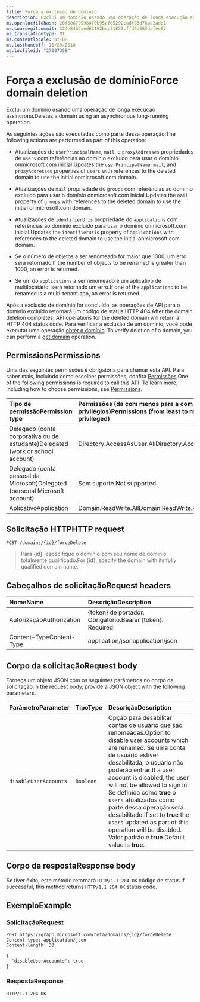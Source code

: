 ```yaml
---
title: Força a exclusão de domínio
description: Exclui um domínio usando uma operação de longa execução assíncrona.
ms.openlocfilehash: 20f00679998070b95af65292cadf83d76aa2add1
ms.sourcegitcommit: 334e84b4aed63162bcc31831cffd6d363dafee02
ms.translationtype: MT
ms.contentlocale: pt-BR
ms.lasthandoff: 11/29/2018
ms.locfileid: "27007358"
---
```

# <a name="force-domain-deletion"></a><span data-ttu-id="3922e-103">Força a exclusão de domínio</span><span class="sxs-lookup"><span data-stu-id="3922e-103">Force domain deletion</span></span>

<span data-ttu-id="3922e-104">Exclui um domínio usando uma operação de longa execução assíncrona.</span><span class="sxs-lookup"><span data-stu-id="3922e-104">Deletes a domain using an asynchronous long-running operation.</span></span>

<span data-ttu-id="3922e-105">As seguintes ações são executadas como parte dessa operação:</span><span class="sxs-lookup"><span data-stu-id="3922e-105">The following actions are performed as part of this operation:</span></span>

* <span data-ttu-id="3922e-106">Atualizações de `userPrincipalName`, `mail`, e `proxyAddresses` propriedades de `users` com referências ao domínio excluído para usar o domínio onmicrosoft.com inicial.</span><span class="sxs-lookup"><span data-stu-id="3922e-106">Updates the `userPrincipalName`, `mail`, and `proxyAddresses` properties of `users` with references to the deleted domain to use the initial onmicrosoft.com domain.</span></span>

* <span data-ttu-id="3922e-107">Atualizações de `mail` propriedade do `groups` com referências ao domínio excluído para usar o domínio onmicrosoft.com inicial.</span><span class="sxs-lookup"><span data-stu-id="3922e-107">Updates the `mail` property of `groups` with references to the deleted domain to use the initial onmicrosoft.com domain.</span></span>

* <span data-ttu-id="3922e-108">Atualizações de `identifierUris` propriedade do `applications` com referências ao domínio excluído para usar o domínio onmicrosoft.com inicial.</span><span class="sxs-lookup"><span data-stu-id="3922e-108">Updates the `identifierUris` property of `applications` with references to the deleted domain to use the initial onmicrosoft.com domain.</span></span>

* <span data-ttu-id="3922e-109">Se o número de objetos a ser renomeado for maior que 1000, um erro será retornado.</span><span class="sxs-lookup"><span data-stu-id="3922e-109">If the number of objects to be renamed is greater than 1000, an error is returned.</span></span>

* <span data-ttu-id="3922e-110">Se um do `applications` a ser renomeado é um aplicativo de multilocatário, será retornado um erro.</span><span class="sxs-lookup"><span data-stu-id="3922e-110">If one of the `applications` to be renamed is a multi-tenant app, an error is returned.</span></span>

<span data-ttu-id="3922e-111">Após a exclusão de domínio for concluído, as operações de API para o domínio excluído retornará um código de status HTTP 404.</span><span class="sxs-lookup"><span data-stu-id="3922e-111">After the domain deletion completes, API operations for the deleted domain will return a HTTP 404 status code.</span></span> <span data-ttu-id="3922e-112">Para verificar a exclusão de um domínio, você pode executar uma operação [obter o domínio](domain-get.md) .</span><span class="sxs-lookup"><span data-stu-id="3922e-112">To verify deletion of a domain, you can perform a [get domain](domain-get.md) operation.</span></span>

## <a name="permissions"></a><span data-ttu-id="3922e-113">Permissions</span><span class="sxs-lookup"><span data-stu-id="3922e-113">Permissions</span></span>

<span data-ttu-id="3922e-p102">Uma das seguintes permissões é obrigatória para chamar esta API. Para saber mais, incluindo como escolher permissões, confira [Permissões](/graph/permissions-reference).</span><span class="sxs-lookup"><span data-stu-id="3922e-p102">One of the following permissions is required to call this API. To learn more, including how to choose permissions, see [Permissions](/graph/permissions-reference).</span></span>

|<span data-ttu-id="3922e-116">Tipo de permissão</span><span class="sxs-lookup"><span data-stu-id="3922e-116">Permission type</span></span>      | <span data-ttu-id="3922e-117">Permissões (da com menos para a com mais privilégios)</span><span class="sxs-lookup"><span data-stu-id="3922e-117">Permissions (from least to most privileged)</span></span>              |
|:--------------------|:---------------------------------------------------------|
|<span data-ttu-id="3922e-118">Delegado (conta corporativa ou de estudante)</span><span class="sxs-lookup"><span data-stu-id="3922e-118">Delegated (work or school account)</span></span> | <span data-ttu-id="3922e-119">Directory.AccessAsUser.All</span><span class="sxs-lookup"><span data-stu-id="3922e-119">Directory.AccessAsUser.All</span></span>    |
|<span data-ttu-id="3922e-120">Delegado (conta pessoal da Microsoft)</span><span class="sxs-lookup"><span data-stu-id="3922e-120">Delegated (personal Microsoft account)</span></span> | <span data-ttu-id="3922e-121">Sem suporte.</span><span class="sxs-lookup"><span data-stu-id="3922e-121">Not supported.</span></span>    |
|<span data-ttu-id="3922e-122">Aplicativo</span><span class="sxs-lookup"><span data-stu-id="3922e-122">Application</span></span> | <span data-ttu-id="3922e-123">Domain.ReadWrite.All</span><span class="sxs-lookup"><span data-stu-id="3922e-123">Domain.ReadWrite.All</span></span> |

## <a name="http-request"></a><span data-ttu-id="3922e-124">Solicitação HTTP</span><span class="sxs-lookup"><span data-stu-id="3922e-124">HTTP request</span></span>

<!-- { "blockType": "ignored" } -->

```http
POST /domains/{id}/forceDelete
```

> <span data-ttu-id="3922e-125">Para {id}, especifique o domínio com seu nome de domínio totalmente qualificado.</span><span class="sxs-lookup"><span data-stu-id="3922e-125">For {id}, specify the domain with its fully qualified domain name.</span></span>

## <a name="request-headers"></a><span data-ttu-id="3922e-126">Cabeçalhos de solicitação</span><span class="sxs-lookup"><span data-stu-id="3922e-126">Request headers</span></span>

| <span data-ttu-id="3922e-127">Nome</span><span class="sxs-lookup"><span data-stu-id="3922e-127">Name</span></span> | <span data-ttu-id="3922e-128">Descrição</span><span class="sxs-lookup"><span data-stu-id="3922e-128">Description</span></span> |
|:---------------|:----------|
| <span data-ttu-id="3922e-129">Autorização</span><span class="sxs-lookup"><span data-stu-id="3922e-129">Authorization</span></span>  | <span data-ttu-id="3922e-p103">{token} de portador. Obrigatório.</span><span class="sxs-lookup"><span data-stu-id="3922e-p103">Bearer {token}. Required.</span></span>|
| <span data-ttu-id="3922e-132">Content-Type</span><span class="sxs-lookup"><span data-stu-id="3922e-132">Content-Type</span></span>  | <span data-ttu-id="3922e-133">application/json</span><span class="sxs-lookup"><span data-stu-id="3922e-133">application/json</span></span> |

## <a name="request-body"></a><span data-ttu-id="3922e-134">Corpo da solicitação</span><span class="sxs-lookup"><span data-stu-id="3922e-134">Request body</span></span>

<span data-ttu-id="3922e-135">Forneça um objeto JSON com os seguintes parâmetros no corpo da solicitação.</span><span class="sxs-lookup"><span data-stu-id="3922e-135">In the request body, provide a JSON object with the following parameters.</span></span>

| <span data-ttu-id="3922e-136">Parâmetro</span><span class="sxs-lookup"><span data-stu-id="3922e-136">Parameter</span></span> | <span data-ttu-id="3922e-137">Tipo</span><span class="sxs-lookup"><span data-stu-id="3922e-137">Type</span></span> | <span data-ttu-id="3922e-138">Descrição</span><span class="sxs-lookup"><span data-stu-id="3922e-138">Description</span></span> |
|:---------------|:--------|:----------|
|`disableUserAccounts`|`Boolean`| <span data-ttu-id="3922e-139">Opção para desabilitar contas de usuário que são renomeadas.</span><span class="sxs-lookup"><span data-stu-id="3922e-139">Option to disable user accounts which are renamed.</span></span> <span data-ttu-id="3922e-140">Se uma conta de usuário estiver desabilitada, o usuário não poderão entrar.</span><span class="sxs-lookup"><span data-stu-id="3922e-140">If a user account is disabled, the user will not be allowed to sign in.</span></span> <span data-ttu-id="3922e-141">Se definida como **true** o `users` atualizados como parte dessa operação será desabilitado.</span><span class="sxs-lookup"><span data-stu-id="3922e-141">If set to **true** the `users` updated as part of this operation will be disabled.</span></span>  <span data-ttu-id="3922e-142">Valor padrão é **true**.</span><span class="sxs-lookup"><span data-stu-id="3922e-142">Default value is **true**.</span></span> |

## <a name="response-body"></a><span data-ttu-id="3922e-143">Corpo da resposta</span><span class="sxs-lookup"><span data-stu-id="3922e-143">Response body</span></span>

<span data-ttu-id="3922e-144">Se tiver êxito, este método retornará `HTTP/1.1 204 OK` código de status.</span><span class="sxs-lookup"><span data-stu-id="3922e-144">If successful, this method returns `HTTP/1.1 204 OK` status code.</span></span>

## <a name="example"></a><span data-ttu-id="3922e-145">Exemplo</span><span class="sxs-lookup"><span data-stu-id="3922e-145">Example</span></span>

### <a name="request"></a><span data-ttu-id="3922e-146">Solicitação</span><span class="sxs-lookup"><span data-stu-id="3922e-146">Request</span></span>

<!-- {
  "blockType": "request",
  "name": "domain_forcedelete"
}-->

```http
POST https://graph.microsoft.com/beta/domains/{id}/forceDelete
Content-type: application/json
Content-length: 33

{
  "disableUserAccounts": true
}
```

### <a name="response"></a><span data-ttu-id="3922e-147">Resposta</span><span class="sxs-lookup"><span data-stu-id="3922e-147">Response</span></span>

<!-- {
  "blockType": "response",
  "truncated": true,
  "@odata.type": "microsoft.graph.None"
} -->

```http
HTTP/1.1 204 OK
```

<!-- uuid: 8fcb5dbc-d5aa-4681-8e31-b001d5168d79
2015-10-25 14:57:30 UTC -->
<!-- {
  "type": "#page.annotation",
  "description": "domain: forcedelete",
  "keywords": "",
  "section": "documentation",
  "tocPath": ""
}-->
